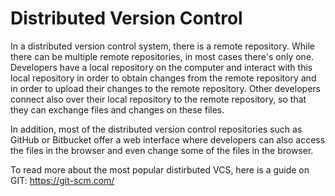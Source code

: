 # Distributed Version Control

In a distributed version control system, there
is a remote repository. While there can
be multiple remote repositories, in most
cases there's only one. Developers have a
local repository on the computer and
interact with this local repository in
order to obtain changes from the remote
repository and in order to upload their
changes to the remote repository. Other
developers connect also over their local
repository to the remote repository, so
that they can exchange files and changes
on these files. 

 In
addition, most of the distributed
version control repositories such as
GitHub or Bitbucket
offer a web interface where developers
can also access the files in the browser
and even change some of the files in the
browser. 

To read more about the most popular distirbuted VCS, here is a guide on GIT:
https://git-scm.com/